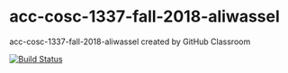 # acc-cosc-1337-fall-2018-aliwassel
acc-cosc-1337-fall-2018-aliwassel created by GitHub Classroom

[![Build Status](https://travis-ci.org/acc-cosc-1337-fall-2018/acc-cosc-1337-fall-2018-aliwassel.svg?branch=master)](https://travis-ci.org/acc-cosc-1337-fall-2018/acc-cosc-1337-fall-2018-aliwassel)

